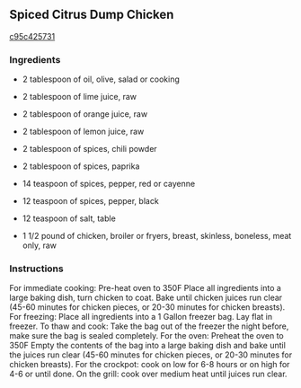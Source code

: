 ## Spiced Citrus Dump Chicken

[c95c425731](http://www.food.com/recipe/spiced-citrus-dump-chicken-182179)

### Ingredients

 - 2 tablespoon of oil, olive, salad or cooking

 - 2 tablespoon of lime juice, raw

 - 2 tablespoon of orange juice, raw

 - 2 tablespoon of lemon juice, raw

 - 2 tablespoon of spices, chili powder

 - 2 tablespoon of spices, paprika

 - 14 teaspoon of spices, pepper, red or cayenne

 - 12 teaspoon of spices, pepper, black

 - 12 teaspoon of salt, table

 - 1 1/2 pound of chicken, broiler or fryers, breast, skinless, boneless, meat only, raw

### Instructions

For immediate cooking: Pre-heat oven to 350F Place all ingredients into a large baking dish, turn chicken to coat. Bake until chicken juices run clear (45-60 minutes for chicken pieces, or 20-30 minutes for chicken breasts). For freezing: Place all ingredients into a 1 Gallon freezer bag. Lay flat in freezer. To thaw and cook: Take the bag out of the freezer the night before, make sure the bag is sealed completely. For the oven: Preheat the oven to 350F Empty the contents of the bag into a large baking dish and bake until the juices run clear (45-60 minutes for chicken pieces, or 20-30 minutes for chicken breasts). For the crockpot: cook on low for 6-8 hours or on high for 4-6 or until done. On the grill: cook over medium heat until juices run clear.